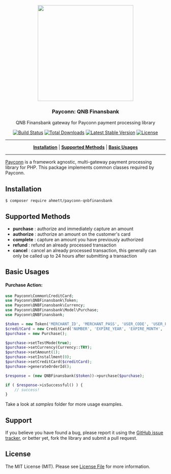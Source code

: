 <p align="center"><img src="https://user-images.githubusercontent.com/12511137/80864283-581ea400-8c8a-11ea-8bdd-ea37da892af8.jpg" width="300"></p>

<h3 align="center">Payconn: QNB Finansbank</h3>

<p align="center">QNB Finansbank gateway for Payconn payment processing library</p>

<p align="center">
  <a href="https://travis-ci.org/ahmett/payconn-qnbfinansbank"><img src="https://travis-ci.org/ahmett/payconn-qnbfinansbank.svg" alt="Build Status"></a>
  <a href="https://packagist.org/packages/ahmett/payconn-qnbfinansbank"><img src="https://poser.pugx.org/ahmett/payconn-qnbfinansbank/d/total.svg" alt="Total Downloads"></a>
  <a href="https://packagist.org/packages/ahmett/payconn-qnbfinansbank"><img src="https://poser.pugx.org/ahmett/payconn-qnbfinansbank/v/stable.svg" alt="Latest Stable Version"></a>
  <a href="https://packagist.org/packages/ahmett/payconn-qnbfinansbank"><img src="https://poser.pugx.org/ahmett/payconn-qnbfinansbank/license.svg" alt="License"></a>
</p>

<hr>

<p align="center">
<b><a href="#installation">Installation</a></b>
|
<b><a href="#supported-methods">Supported Methods</a></b>
|
<b><a href="#basic-usages">Basic Usages</a></b>
</p>
<hr>

[Payconn](https://github.com/payconn/common) is a framework agnostic, multi-gateway payment
processing library for PHP. This package implements common classes required by Payconn.

## Installation

    $ composer require ahmett/payconn-qnbfinansbank

## Supported Methods
* **purchase** : authorize and immediately capture an amount
* **authorize** : authorize an amount on the customer's card
* **complete** : capture an amount you have previously authorized
* **refund** : refund an already processed transaction
* **cancel** : cancel an already processed transaction, this generally can only be called up to 24 hours after submitting a transaction

## Basic Usages

#### Purchase Action:

```php
use Payconn\Common\CreditCard;
use Payconn\QNBFinansbank\Token;
use Payconn\QNBFinansbank\Currency;
use Payconn\QNBFinansbank\Model\Purchase;
use Payconn\QNBFinansbank;

$token = new Token('MERCHANT_ID', 'MERCHANT_PASS', 'USER_CODE', 'USER_PASS');
$creditCard = new CreditCard('NUMBER', 'EXPIRE_YEAR', 'EXPIRE_MONTH', 'CVV');
$purchase = new Purchase();

$purchase->setTestMode(true);
$purchase->setCurrency(Currency::TRY);
$purchase->setAmount(1);
$purchase->setInstallment(0);
$purchase->setCreditCard($creditCard);
$purchase->generateOrderId();

$response = (new QNBFinansbank($token))->purchase($purchase);

if ( $response->isSuccessful() ) {
    // success!
}
```

Take a look at *samples* folder for more usage examples.

## Support

If you believe you have found a bug, please report it using the [GitHub issue tracker](https://github.com/ahmett/payconn-qnbfinansbank/issues),
or better yet, fork the library and submit a pull request.

## License

The MIT License (MIT). Please see [License File](LICENSE) for more information.